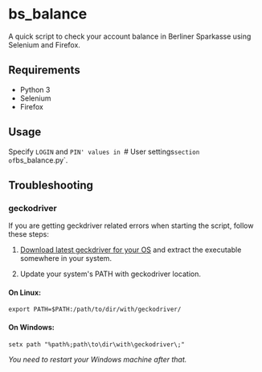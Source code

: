 # bs_balance
A quick script to check your account balance in Berliner Sparkasse using Selenium and Firefox.

## Requirements
* Python 3
* Selenium
* Firefox

## Usage
Specify `LOGIN` and `PIN' values in `# User settings` section of `bs_balance.py`.


## Troubleshooting

### geckodriver
If you are getting geckdriver related errors when starting the script, follow these steps:

1. [Download latest geckdriver for your OS](https://github.com/mozilla/geckodriver/releases) and extract the executable somewhere in your system.

2. Update your system's PATH with geckodriver location.

#### On Linux:
`export PATH=$PATH:/path/to/dir/with/geckodriver/`

#### On Windows:
`setx path "%path%;path\to\dir\with\geckodriver\;"`

*You need to restart your Windows machine after that.*
